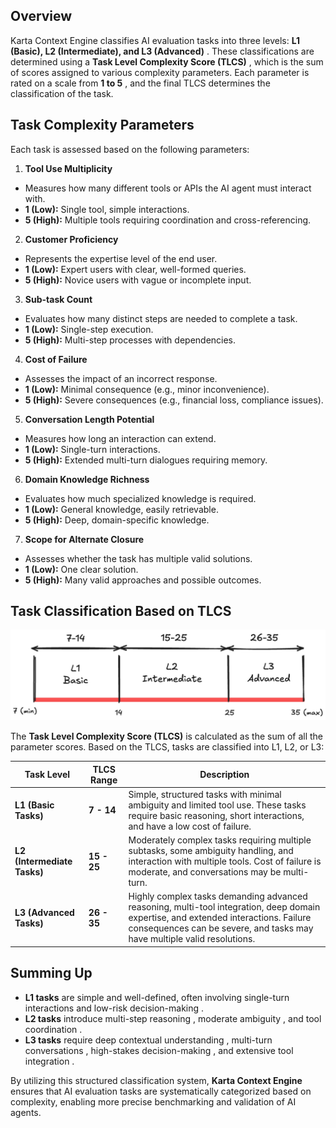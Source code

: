 ## Overview

Karta Context Engine classifies AI evaluation tasks into three levels:  **L1 (Basic), L2 (Intermediate), and L3 (Advanced)** . These classifications are determined using a  **Task Level Complexity Score (TLCS)** , which is the sum of scores assigned to various complexity parameters. Each parameter is rated on a scale from  **1 to 5** , and the final TLCS determines the classification of the task.

## Task Complexity Parameters

Each task is assessed based on the following parameters:

1. **Tool Use Multiplicity**

* Measures how many different tools or APIs the AI agent must interact with.
* **1 (Low):** Single tool, simple interactions.
* **5 (High):** Multiple tools requiring coordination and cross-referencing.

2. **Customer Proficiency**

* Represents the expertise level of the end user.
* **1 (Low):** Expert users with clear, well-formed queries.
* **5 (High):** Novice users with vague or incomplete input.

3. **Sub-task Count**

* Evaluates how many distinct steps are needed to complete a task.
* **1 (Low):** Single-step execution.
* **5 (High):** Multi-step processes with dependencies.

4. **Cost of Failure**

* Assesses the impact of an incorrect response.
* **1 (Low):** Minimal consequence (e.g., minor inconvenience).
* **5 (High):** Severe consequences (e.g., financial loss, compliance issues).

5. **Conversation Length Potential**

* Measures how long an interaction can extend.
* **1 (Low):** Single-turn interactions.
* **5 (High):** Extended multi-turn dialogues requiring memory.

6. **Domain Knowledge Richness**

* Evaluates how much specialized knowledge is required.
* **1 (Low):** General knowledge, easily retrievable.
* **5 (High):** Deep, domain-specific knowledge.

7. **Scope for Alternate Closure**

* Assesses whether the task has multiple valid solutions.
* **1 (Low):** One clear solution.
* **5 (High):** Many valid approaches and possible outcomes.

## Task Classification Based on TLCS

![1741002781586](image/article/1741002781586.png)

The **Task Level Complexity Score (TLCS)** is calculated as the sum of all the parameter scores. Based on the TLCS, tasks are classified into L1, L2, or L3:

| Task Level                        | TLCS Range        | Description                                                                                                                                                                                                     |
| --------------------------------- | ----------------- | --------------------------------------------------------------------------------------------------------------------------------------------------------------------------------------------------------------- |
| **L1 (Basic Tasks)**        | **7 - 14**  | Simple, structured tasks with minimal ambiguity and limited tool use. These tasks require basic reasoning, short interactions, and have a low cost of failure.                                                  |
| **L2 (Intermediate Tasks)** | **15 - 25** | Moderately complex tasks requiring multiple subtasks, some ambiguity handling, and interaction with multiple tools. Cost of failure is moderate, and conversations may be multi-turn.                           |
| **L3 (Advanced Tasks)**     | **26 - 35** | Highly complex tasks demanding advanced reasoning, multi-tool integration, deep domain expertise, and extended interactions. Failure consequences can be severe, and tasks may have multiple valid resolutions. |

## Summing Up

* **L1 tasks** are simple and well-defined, often involving single-turn interactions and  low-risk decision-making .
* **L2 tasks** introduce  multi-step reasoning ,  moderate ambiguity , and  tool coordination .
* **L3 tasks** require  deep contextual understanding ,  multi-turn conversations ,  high-stakes decision-making , and  extensive tool integration .

By utilizing this structured classification system, **Karta Context Engine** ensures that AI evaluation tasks are systematically categorized based on complexity, enabling more precise benchmarking and validation of AI agents.
